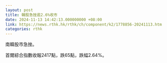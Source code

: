 ```yaml
---
layout: post
title: 韓股急挫逾2.6%收市
date: 2024-11-13 14:42:13.000000000 +08:00
link: https://news.rthk.hk/rthk/ch/component/k2/1778856-20241113.htm
categories: rthk
---
```


南韓股市急挫。

首爾綜合指數收報2417點，跌65點，跌幅2.64%。
